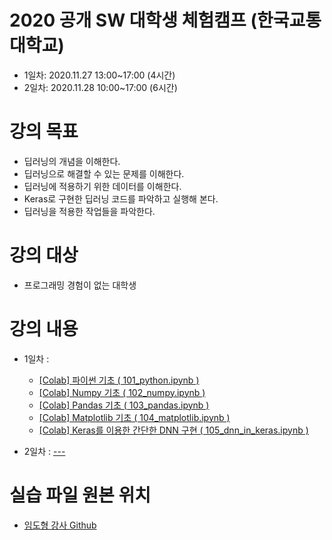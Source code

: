 # 2020 공개 SW 대학생 체험캠프 (한국교통대학교)
* 1일차: 2020.11.27 13:00~17:00 (4시간)
* 2일차: 2020.11.28 10:00~17:00 (6시간)


# 강의 목표
* 딥러닝의 개념을 이해한다.
* 딥러닝으로 해결할 수 있는 문제를 이해한다.
* 딥러닝에 적용하기 위한 데이터를 이해한다.
* Keras로 구현한 딥러닝 코드를 파악하고 실행해 본다.
* 딥러닝을 적용한 작업들을 파악한다.

# 강의 대상
* 프로그래밍 경험이 없는 대학생


# 강의 내용

* 1일차 : 
   * <a href="https://colab.research.google.com/drive/17SKF_OL8bJmkTcvFhnyf1_i0ykBXJxA-?usp=sharing">[Colab] 파이썬 기초 ( 101_python.ipynb )</a>
   * <a href="https://colab.research.google.com/drive/1MUvLJKTxJ2D43Zjh8-9-Xh7NCjnQgIjC?usp=sharing">[Colab] Numpy 기초 ( 102_numpy.ipynb )</a>
   * <a href="https://colab.research.google.com/drive/1NMezyhBvKs2gqDjPWawqnFCpsxtC_GPl?usp=sharing">[Colab] Pandas 기초 ( 103_pandas.ipynb )</a>
   * <a href="https://colab.research.google.com/drive/1-4xcQWJ0z5_skW6p6_qJTOKwmH0DvhgT?usp=sharing">[Colab] Matplotlib 기초 ( 104_matplotlib.ipynb )</a>
   * <a href="https://colab.research.google.com/drive/1uilpfp6qPbLobkuw3OGh8I0SrxThYhw_?usp=sharing">[Colab] Keras를 이용한 간단한 DNN 구현 ( 105_dnn_in_keras.ipynb )</a>
   
* 2일차 : <a href="">---</a>


# 실습 파일 원본 위치

* <a href="https://github.com/dhrim/opensw_camp_2020">임도형 강사 Github</a>
